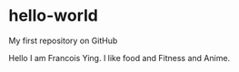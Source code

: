 # hello-world
My first repository on GitHub

Hello I am Francois Ying.
I like food and Fitness and Anime.
